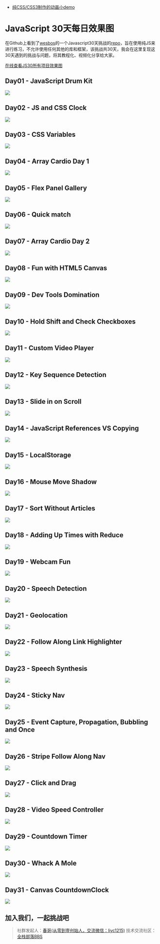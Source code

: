 - [纯CSS/CSS3制作的动画小demo](https://github.com/SUNNERCMS/CSS-CSS3-Animation-effects)
# JavaScript 30天每日效果图

在Github上看到了[wesbos](https://twitter.com/wesbos)的一个Javascript30天挑战的[repo](https://github.com/wesbos/JavaScript30)，旨在使用纯JS来进行练习，不允许使用任何其他的库和框架，该挑战共30天，我会在这里复现这30天遇到的挑战与问题，将其教程化、视频化分享给大家。


[在线查看JS30所有项目效果图](http://30daysofjs.michaeleinsohn.com/)


## Day01 - JavaScript Drum Kit

![](http://oslwafb71.bkt.clouddn.com/small0.jpg)

## Day02 - JS and CSS Clock

![](https://github.com/SUNNERCMS/30daysJavascript/blob/master/02%20-%20JS%20and%20CSS%20Clock/image/GIF.gif)  


## Day03 - CSS Variables

![](https://github.com/SUNNERCMS/30daysJavascript/blob/master/03%20-%20CSS%20Variables/GIF.gif)

## Day04 - Array Cardio Day 1

![](http://oslwafb71.bkt.clouddn.com/small3.jpg)

## Day05 - Flex Panel Gallery

![](http://oslwafb71.bkt.clouddn.com/small4.jpg)


## Day06 - Quick match

![](https://github.com/SUNNERCMS/30daysJavascript/blob/master/06%20-%20Fetch%E3%80%81filter%E3%80%81%E6%AD%A3%E5%88%99%E8%A1%A8%E8%BE%BE%E5%BC%8F%E5%AE%9E%E7%8E%B0%E5%BF%AB%E9%80%9F%E5%8F%A4%E8%AF%97%E5%8C%B9%E9%85%8D/DemoGIF.gif)

## Day07 - Array Cardio Day 2

![](http://oslwafb71.bkt.clouddn.com/small6.jpg)

## Day08 - Fun with HTML5 Canvas

![](https://github.com/SUNNERCMS/30daysJavascript/blob/master/08%20-%20HTML5%20Canvas%20%E5%AE%9E%E7%8E%B0%E5%BD%A9%E8%99%B9%E7%94%BB%E7%AC%94%E7%BB%98%E7%94%BB%E6%9D%BF/GIF.gif)


## Day09 - Dev Tools Domination

![](http://oslwafb71.bkt.clouddn.com/small8.jpg)

## Day10 - Hold Shift and Check Checkboxes

![](https://github.com/SUNNERCMS/30daysJavascript/blob/master/10%20-%20JS%20%E5%AE%9E%E7%8E%B0%20Checkbox%20%E4%B8%AD%E6%8C%89%E4%BD%8F%20Shift%20%E7%9A%84%E5%A4%9A%E9%80%89%E5%8A%9F%E8%83%BD/GIF.gif)

## Day11 - Custom Video Player

![](https://github.com/SUNNERCMS/30daysJavascript/blob/master/11%20-%20%E8%87%AA%E5%AE%9A%E4%B9%89%E8%A7%86%E9%A2%91%E6%92%AD%E6%94%BE%E5%99%A8/GIF.gif)

## Day12 - Key Sequence Detection

![](https://github.com/SUNNERCMS/30daysJavascript/blob/master/12%20-%20%E9%94%AE%E7%9B%98%E8%BE%93%E5%85%A5%E5%BA%8F%E5%88%97%E7%9A%84%E9%AA%8C%E8%AF%81%E6%8C%87%E5%8D%97/GIF.gif)

## Day13 - Slide in on Scroll

![](http://oslwafb71.bkt.clouddn.com/small12.jpg)

## Day14 - JavaScript References VS Copying

![](http://oslwafb71.bkt.clouddn.com/small13.jpg)


## Day15 - LocalStorage

![](http://oslwafb71.bkt.clouddn.com/small14.jpg)

## Day16 - Mouse Move Shadow
![](http://oslwafb71.bkt.clouddn.com/small15.jpg)

## Day17 - Sort Without Articles
![](http://oslwafb71.bkt.clouddn.com/small16.jpg)

## Day18 - Adding Up Times with Reduce

![](http://oslwafb71.bkt.clouddn.com/small17.jpg)

## Day19 - Webcam Fun
![](http://oslwafb71.bkt.clouddn.com/small18.jpg)

## Day20 - Speech Detection

![](http://oslwafb71.bkt.clouddn.com/small19.jpg)

## Day21 - Geolocation
![](http://oslwafb71.bkt.clouddn.com/small20.jpg)


## Day22 - Follow Along Link Highlighter

![](http://oslwafb71.bkt.clouddn.com/small21.jpg)

## Day23 - Speech Synthesis
![](http://oslwafb71.bkt.clouddn.com/small22.jpg)


## Day24 - Sticky Nav

![](http://oslwafb71.bkt.clouddn.com/small23.jpg)

## Day25 - Event Capture, Propagation, Bubbling and Once
![](http://oslwafb71.bkt.clouddn.com/small24.jpg)


## Day26 - Stripe Follow Along Nav
![](http://oslwafb71.bkt.clouddn.com/small25.jpg)

## Day27 - Click and Drag
![](http://oslwafb71.bkt.clouddn.com/small26.jpg)


## Day28 - Video Speed Controller

![](http://oslwafb71.bkt.clouddn.com/small27.jpg)

## Day29 - Countdown Timer

![](http://oslwafb71.bkt.clouddn.com/small28.jpg)

## Day30 - Whack A Mole

![](http://oslwafb71.bkt.clouddn.com/small29.jpg)


## Day31 - Canvas CountdownClock  
![](https://github.com/SUNNERCMS/30daysJavascript/blob/master/31%20-%20Canvas%20CountClock/image/GIF.gif)

## 加入我们，一起挑战吧

>社群发起人：[春哥(从零到壹创始人，交流微信：liyc1215)](http://weibo.com/mobiledevelopment)
>技术交流社区：[全栈部落BBS](http://bbs.kongyixueyuan.com)

